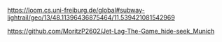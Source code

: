 https://loom.cs.uni-freiburg.de/global#subway-lightrail/geo/13/48.11396436875464/11.539421081542969

https://github.com/MoritzP2602/Jet-Lag-The-Game_hide-seek_Munich